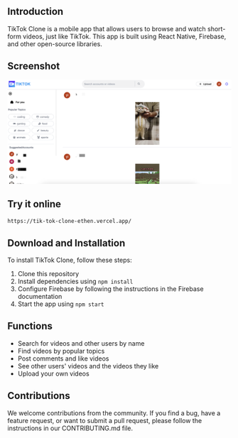 ## Introduction

TikTok Clone is a mobile app that allows users to browse and watch short-form videos, just like TikTok. This app is built using React Native, Firebase, and other open-source libraries.

## Screenshot

![](demo.png)

## Try it online

```
https://tik-tok-clone-ethen.vercel.app/
```

## Download and Installation

To install TikTok Clone, follow these steps:

1. Clone this repository
2. Install dependencies using `npm install`
3. Configure Firebase by following the instructions in the Firebase documentation
4. Start the app using `npm start`

## Functions
* Search for videos and other users by name
* Find videos by popular topics
* Post comments and like videos
* See other users' videos and the videos they like
* Upload your own videos

## Contributions
We welcome contributions from the community. If you find a bug, have a feature request, or want to submit a pull request, please follow the instructions in our CONTRIBUTING.md file.